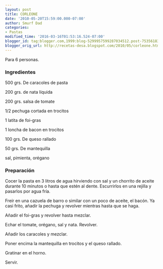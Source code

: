 ```yaml
---
layout: post
title: CORLEONE
date: '2010-05-20T15:59:00.000-07:00'
author: Smurf Dad
categories:
- Pastas
modified_time: '2016-03-16T01:53:16.524-07:00'
blogger_id: tag:blogger.com,1999:blog-5299957599287034512.post-753561836104624516
blogger_orig_url: http://recetas-desa.blogspot.com/2010/05/corleone.html
---
```


Para 6 personas.

<h3>Ingredientes</h3>

500 grs. De caracoles de pasta

200 grs. de nata l&iacute;quida

200 grs. salsa de tomate

1/2 pechuga cortada en trocitos

1 latita de foi-gras

1 loncha de bacon en trocitos

100 grs. De queso rallado

50 grs. De mantequilla

sal, pimienta, or&eacute;gano

<h3>Preparaci&oacute;n</h3>

Cocer la pasta en 3 litros de agua hirviendo con sal y un chorrito de aceite durante 10 minutos o hasta que est&eacute;n al dente. Escurrirlos en una rejilla y pasarlos por agua fr&iacute;a.

Fre&iacute;r en una cazuela de barro o similar con un poco de aceite, el bac&oacute;n. Ya casi frito, a&ntilde;adir la pechuga y revolver mientras hasta que se haga.

A&ntilde;adir el foi-gras y revolver hasta mezclar.

Echar el tomate, or&eacute;gano, sal y nata. Revolver.

A&ntilde;adir los caracoles y mezclar.

Poner encima la mantequilla en trocitos y el queso rallado.

Gratinar en el horno.

Servir.

